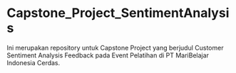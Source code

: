 # Capstone_Project_SentimentAnalysis
Ini merupakan repository untuk Capstone Project yang berjudul Customer Sentiment Analysis Feedback pada Event Pelatihan di PT MariBelajar Indonesia Cerdas.
